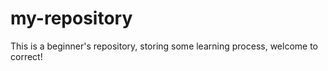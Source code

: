 # my-repository
This is a beginner's repository, storing some learning process, welcome to correct!
